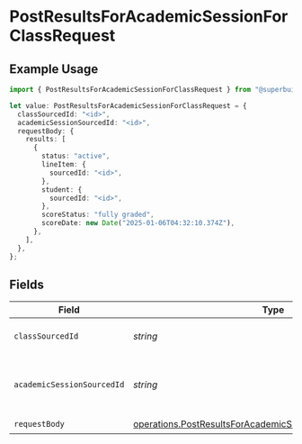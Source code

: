 # PostResultsForAcademicSessionForClassRequest

## Example Usage

```typescript
import { PostResultsForAcademicSessionForClassRequest } from "@superbuilders/oneroster/models/operations";

let value: PostResultsForAcademicSessionForClassRequest = {
  classSourcedId: "<id>",
  academicSessionSourcedId: "<id>",
  requestBody: {
    results: [
      {
        status: "active",
        lineItem: {
          sourcedId: "<id>",
        },
        student: {
          sourcedId: "<id>",
        },
        scoreStatus: "fully graded",
        scoreDate: new Date("2025-01-06T04:32:10.374Z"),
      },
    ],
  },
};
```

## Fields

| Field                                                                                                                                      | Type                                                                                                                                       | Required                                                                                                                                   | Description                                                                                                                                |
| ------------------------------------------------------------------------------------------------------------------------------------------ | ------------------------------------------------------------------------------------------------------------------------------------------ | ------------------------------------------------------------------------------------------------------------------------------------------ | ------------------------------------------------------------------------------------------------------------------------------------------ |
| `classSourcedId`                                                                                                                           | *string*                                                                                                                                   | :heavy_check_mark:                                                                                                                         | The sourcedId of the class                                                                                                                 |
| `academicSessionSourcedId`                                                                                                                 | *string*                                                                                                                                   | :heavy_check_mark:                                                                                                                         | The sourcedId of the academic session                                                                                                      |
| `requestBody`                                                                                                                              | [operations.PostResultsForAcademicSessionForClassRequestBody](../../models/operations/postresultsforacademicsessionforclassrequestbody.md) | :heavy_check_mark:                                                                                                                         | N/A                                                                                                                                        |